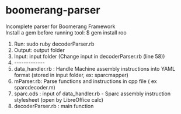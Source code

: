 # boomerang-parser 
Incomplete parser for Boomerang Framework <br>
Install a gem before running tool: $ gem install roo <br>
1. Run: sudo ruby decoderParser.rb <br>
2. Output: output folder <br>
3. Input: input folder (Change input in decoderParser.rb (line 58)) <br>
4. -------------<br>
5. data_handler.rb : Handle Machine assembly instructions into YAML format (stored in input folder, ex: sparcmapper) <br>
6. mParser.rb: Parse functions and instructions in cpp file ( ex sparcdecoder.m) <br>
7. sparc.ods : input of data_handler.rb - Sparc assembly instruction stylesheet (open by LibreOffice calc) <br>
8. decoderParser.rb : main function

